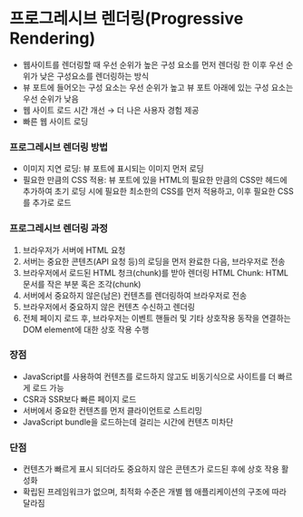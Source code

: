 # 프로그레시브 렌더링(Progressive Rendering)

- 웹사이트를 렌더링할 때 우선 순위가 높은 구성 요소를 먼저 렌더링 한 이후 우선 순위가 낮은 구성요소를 렌더링하는 방식
- 뷰 포트에 들어오는 구성 요소는 우선 순위가 높고 뷰 포트 아래에 있는 구성 요소는 우선 순위가 낮음
- 웹 사이트 로드 시간 개선 → 더 나은 사용자 경험 제공
- 빠른 웹 사이트 로딩

### 프로그레시브 렌더링 방법

- 이미지 지연 로딩: 뷰 포트에 표시되는 이미지 먼저 로딩
- 필요한 만큼의 CSS 적용: 뷰 포트에 있을 HTML의 필요한 만큼의 CSS만 헤드에 추가하여 초기 로딩 시에 필요한 최소한의 CSS를 먼저 적용하고, 이후 필요한 CSS를 추가로 로드

### 프로그레시브 렌더링 과정

1. 브라우저가 서버에 HTML 요청
2. 서버는 중요한 콘텐츠(API 요청 등)의 로딩을 먼저 완료한 다음, 브라우저로 전송
3. 브라우저에서 로드된 HTML 청크(chunk)를 받아 렌더링
   HTML Chunk: HTML 문서를 작은 부분 혹은 조각(chunk)
4. 서버에서 중요하지 않은(남은) 컨텐츠를 렌더링하여 브라우저로 전송
5. 브라우저에서 중요하지 않은 컨텐츠 수신하고 렌더링
6. 전체 페이지 로드 후, 브라우저는 이벤트 핸들러 및 기타 상호작용 동작을 연결하는 DOM element에 대한 상호 작용 수행

### 장점

- JavaScript를 사용하여 컨텐츠를 로드하지 않고도 비동기식으로 사이트를 더 빠르게 로드 가능
- CSR과 SSR보다 빠른 페이지 로드
- 서버에서 중요한 컨텐츠를 먼저 클라이언트로 스트리밍
- JavaScript bundle을 로드하는데 걸리는 시간에 컨텐츠 미차단

### 단점

- 컨텐츠가 빠르게 표시 되더라도 중요하지 않은 콘텐츠가 로드된 후에 상호 작용 활성화
- 확립된 프레임워크가 없으며, 최적화 수준은 개별 웹 애플리케이션의 구조에 따라 달라짐
